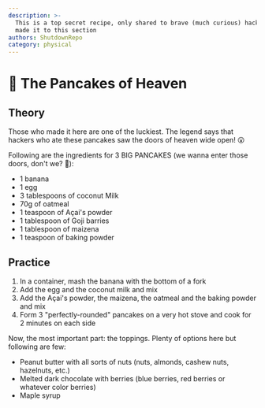 ```yaml
---
description: >-
  This is a top secret recipe, only shared to brave (much curious) hackers that
  made it to this section
authors: ShutdownRepo
category: physical
---
```


# 🥞 The Pancakes of Heaven

## Theory

Those who made it here are one of the luckiest. The legend says that hackers who ate these pancakes saw the doors of heaven wide open! :open_mouth:

Following are the ingredients for 3 BIG PANCAKES (we wanna enter those doors, don't we? :eyes:):

* 1 banana
* 1 egg
* 3 tablespoons of coconut Milk 
* 70g of oatmeal 
* 1 teaspoon of Açai's powder 
* 1 tablespoon of Goji barries 
* 1 tablespoon of maizena 
* 1 teaspoon of baking powder

## Practice

1. In a container, mash the banana with the bottom of a fork
2. Add the egg and the coconut milk and mix
3. Add the Açai's powder, the maizena, the oatmeal and the baking powder and mix
4. Form 3 "perfectly-rounded" pancakes on a very hot stove and cook for 2 minutes on each side

Now, the most important part: the toppings. Plenty of options here but following are few: 

* Peanut butter with all sorts of nuts (nuts, almonds, cashew nuts, hazelnuts, etc.)
* Melted dark chocolate with berries (blue berries, red berries or whatever color berries)
* Maple syrup
